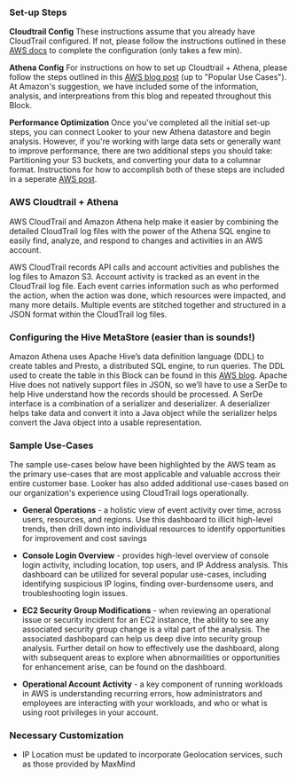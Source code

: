 ### Set-up Steps

**Cloudtrail Config**
These instructions assume that you already have CloudTrail configured. If not, please follow the instructions outlined in these [AWS docs](http://docs.aws.amazon.com/awscloudtrail/latest/userguide/cloudtrail-getting-started.html) to complete the configuration (only takes a few min).

**Athena Config**
For instructions on how to set up Cloudtrail + Athena, please follow the steps outlined in this [AWS blog post](https://aws.amazon.com/blogs/big-data/aws-cloudtrail-and-amazon-athena-dive-deep-to-analyze-security-compliance-and-operational-activity/) (up to "Popular Use Cases"). At Amazon's suggestion, we have included some of the information, analysis, and interpreations from this blog and repeated throughout this Block.

**Performance Optimization**
Once you've completed all the initial set-up steps, you can connect Looker to your new Athena datastore and begin analysis. However, if you're working with large data sets or generally want to improve performance, there are two additional steps you should take: Partitioning your S3 buckets, and converting your data to a columnar format. Instructions for how to accomplish both of these steps are included in a seperate [AWS post](https://aws.amazon.com/blogs/big-data/analyzing-data-in-s3-using-amazon-athena/).



### AWS Cloudtrail + Athena

AWS CloudTrail and Amazon Athena help make it easier by combining the detailed CloudTrail log files with the power of the Athena SQL engine to easily find, analyze, and respond to changes and activities in an AWS account.

AWS CloudTrail records API calls and account activities and publishes the log files to Amazon S3. Account activity is tracked as an event in the CloudTrail log file. Each event carries information such as who performed the action, when the action was done, which resources were impacted, and many more details. Multiple events are stitched together and structured in a JSON format within the CloudTrail log files.

### Configuring the Hive MetaStore (easier than is sounds!)

Amazon Athena uses Apache Hive’s data definition language (DDL) to create tables and Presto, a distributed SQL engine, to run queries. The DDL used to create the table in this Block can be found in this [AWS blog](https://aws.amazon.com/blogs/big-data/aws-cloudtrail-and-amazon-athena-dive-deep-to-analyze-security-compliance-and-operational-activity/). Apache Hive does not natively support files in JSON, so we’ll have to use a SerDe to help Hive understand how the records should be processed. A SerDe interface is a combination of a serializer and deserializer. A deserializer helps take data and convert it into a Java object while the serializer helps convert the Java object into a usable representation.




### Sample Use-Cases

The sample use-cases below have been highlighted by the AWS team as the primary use-cases that are most applicable and valuable accross their entire customer base. Looker has also added additional use-cases based on our organization's experience using CloudTrail logs operationally.

* **General Operations** - a holistic view of event activity over time, across users, resources, and regions. Use this dashboard to illicit high-level trends, then drill down into individual resources to identify opportunities for improvement and cost savings

* **Console Login Overview** - provides high-level overview of console login activity, including location, top users, and IP Address analysis. This dashboard can be utilized for several popular use-cases, including identifying suspicious IP logins, finding over-burdensome users, and troubleshooting login issues.

* **EC2 Security Group Modifications** - when reviewing an operational issue or security incident for an EC2 instance, the ability to see any associated security group change is a vital part of the analysis. The associated dashbopard can help us deep dive into security group analysis. Further detail on how to effectively use the dashboard, along with subsequent areas to explore when abnormailities or opportunities for enhancement arise, can be found on the dashboard.

* **Operational Account Activity** - a key component of running workloads in AWS is understanding recurring errors, how administrators and employees are interacting with your workloads, and who or what is using root privileges in your account.



### Necessary Customization
* IP Location must be updated to incorporate Geolocation services, such as those provided by MaxMind
